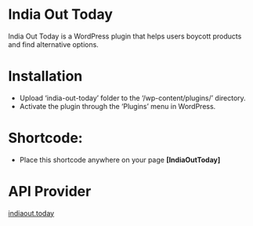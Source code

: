 # India Out Today
 India Out Today is a WordPress plugin that helps users boycott products and find alternative options.

# Installation
- Upload ‘india-out-today’ folder to the ‘/wp-content/plugins/’ directory.
- Activate the plugin through the ‘Plugins’ menu in WordPress.

# Shortcode: 
- Place this shortcode anywhere on your page
**[IndiaOutToday]**

# API Provider
[indiaout.today](https://indiaout.today)
